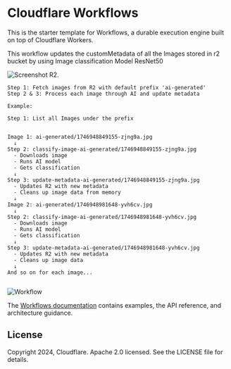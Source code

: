 # Cloudflare Workflows

This is the starter template for Workflows, a durable execution engine built on top of Cloudflare Workers.

This workflow updates the customMetadata of all the Images stored in r2 bucket by using Image classification Model ResNet50

![Screenshot R2.](https://r2.zxc.co.in/git_readme/r2image_workflow.png)

```
Step 1: Fetch images from R2 with default prefix 'ai-generated'
Step 2 & 3: Process each image through AI and update metadata

Example:

Step 1: List all Images under the prefix


Image 1: ai-generated/1746948849155-zjng9a.jpg
  ↓
Step 2: classify-image-ai-generated/1746948849155-zjng9a.jpg
  - Downloads image
  - Runs AI model
  - Gets classification
  ↓
Step 3: update-metadata-ai-generated/1746948849155-zjng9a.jpg
  - Updates R2 with new metadata
  - Cleans up image data from memory
  ↓
Image 2: ai-generated/1746948981648-yvh6cv.jpg
  ↓
Step 2: classify-image-ai-generated/1746948981648-yvh6cv.jpg
  - Downloads image
  - Runs AI model
  - Gets classification
  ↓
Step 3: update-metadata-ai-generated/1746948981648-yvh6cv.jpg
  - Updates R2 with new metadata
  - Cleans up image data
  ↓
And so on for each image...


```

![Workflow](https://r2.zxc.co.in/git_readme/workflow.png)

The [Workflows documentation](https://developers.cloudflare.com/workflows/) contains examples, the API reference, and architecture guidance.

## License

Copyright 2024, Cloudflare. Apache 2.0 licensed. See the LICENSE file for details.

